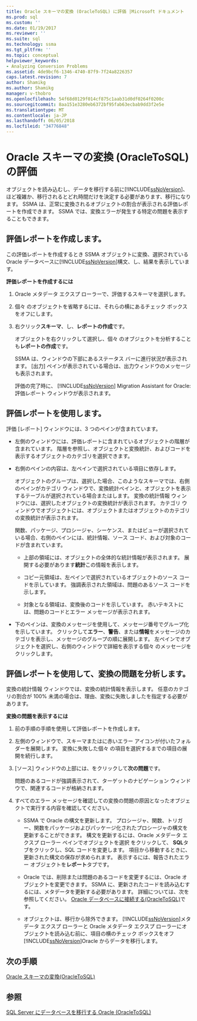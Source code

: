 ```yaml
---
title: Oracle スキーマの変換 (OracleToSQL) に評価 |Microsoft ドキュメント
ms.prod: sql
ms.custom: ''
ms.date: 01/19/2017
ms.reviewer: ''
ms.suite: sql
ms.technology: ssma
ms.tgt_pltfrm: ''
ms.topic: conceptual
helpviewer_keywords:
- Analyzing Conversion Problems
ms.assetid: 4de9bcf6-1346-4740-87f9-7f24a8226357
caps.latest.revision: 7
author: Shamikg
ms.author: Shamikg
manager: v-thobro
ms.openlocfilehash: 54f68d0129f014cf875c1aab31d0df0264f0200c
ms.sourcegitcommit: 8aa151e3280eb6372bf95fab63ecbab9dd3f2e5e
ms.translationtype: MT
ms.contentlocale: ja-JP
ms.lasthandoff: 06/05/2018
ms.locfileid: "34776848"
---
```

# <a name="assessing-oracle-schemas-for-conversion-oracletosql"></a>Oracle スキーマの変換 (OracleToSQL) の評価
オブジェクトを読み込むし、データを移行する前に[!INCLUDE[ssNoVersion](../../includes/ssnoversion_md.md)]、ほど複雑か、移行されるとどれ時間だけを決定する必要があります、移行になります。 SSMA は、正常に変換されるオブジェクトの割合が表示される評価レポートを作成できます。 SSMA では、変換エラーが発生する特定の問題を表示することもできます。  
  
## <a name="creating-assessment-reports"></a>評価レポートを作成します。  
この評価レポートを作成するとき SSMA オブジェクトに変換、選択されている Oracle データベースに[!INCLUDE[ssNoVersion](../../includes/ssnoversion_md.md)]構文、し、結果を表示しています。  
  
**評価レポートを作成するには**  
  
1.  Oracle メタデータ エクスプ ローラーで、評価するスキーマを選択します。  
  
2.  個々 のオブジェクトを省略するには、それらの横にあるチェック ボックスをオフにします。  
  
3.  右クリック**スキーマ**、し、**レポートの作成**です。  
  
    オブジェクトを右クリックして選択し、個々 のオブジェクトを分析することも**レポートの作成**です。  
  
    SSMA は、ウィンドウの下部にあるステータス バーに進行状況が表示されます。 [出力] ペインが表示されている場合は、出力ウィンドウのメッセージも表示されます。  
  
    評価の完了時に、 [!INCLUDE[ssNoVersion](../../includes/ssnoversion_md.md)] Migration Assistant for Oracle: 評価レポート ウィンドウが表示されます。  
  
## <a name="using-assessment-reports"></a>評価レポートを使用します。  
評価 [レポート] ウィンドウには、3 つのペインが含まれています。  
  
-   左側のウィンドウには、評価レポートに含まれているオブジェクトの階層が含まれています。 階層を参照し、オブジェクトと変換統計、およびコードを表示するオブジェクトのカテゴリを選択できます。  
  
-   右側のペインの内容は、左ペインで選択されている項目に依存します。  
  
    オブジェクトのグループは、選択した場合、このようなスキーマでは、右側のペインがカテゴリ ウィンドウで、変換統計ペインと、オブジェクトを表示するテーブルが選択されている場合またはします。 変換の統計情報 ウィンドウには、選択したオブジェクトの変換統計が表示されます。 カテゴリ ウィンドウでオブジェクトには、オブジェクトまたはオブジェクトのカテゴリの変換統計が表示されます。  
  
    関数、パッケージ、プロシージャ、シーケンス、またはビューが選択されている場合、右側のペインには、統計情報、ソース コード、および対象のコードが含まれています。  
  
    -   上部の領域には、オブジェクトの全体的な統計情報が表示されます。 展開する必要があります**統計**この情報を表示します。  
  
    -   コピー元領域は、左ペインで選択されているオブジェクトのソース コードを示しています。 強調表示された領域は、問題のあるソース コードを示します。  
  
    -   対象となる領域は、変換後のコードを示しています。 赤いテキストには、問題のコードとエラー メッセージが表示されます。  
  
-   下のペインは、変換のメッセージを使用して、メッセージ番号でグループ化を示しています。 クリックして**エラー**、**警告**、または**情報**をメッセージのカテゴリを表示し、メッセージのグループの順に展開します。 左ペインでオブジェクトを選択し、右側のウィンドウで詳細を表示する個々 のメッセージをクリックします。  
  
## <a name="analyzing-conversion-problems-by-using-the-assessment-report"></a>評価レポートを使用して、変換の問題を分析します。  
変換の統計情報 ウィンドウでは、変換の統計情報を表示します。 任意のカテゴリの割合が 100% 未満の場合は、理由、変換に失敗しましたを指定する必要があります。  
  
**変換の問題を表示するには**  
  
1.  前の手順の手順を使用して評価レポートを作成します。  
  
2.  左側のウィンドウで、スキーマまたはに赤いエラー アイコンが付いたフォルダーを展開します。 変換に失敗した個々 の項目を選択するまでの項目の展開を続行します。  
  
3.  [ソース] ウィンドウの上部には、をクリックして**次の問題**です。  
  
    問題のあるコードが強調表示されて、ターゲットのナビゲーション ウィンドウで、関連するコードが格納されます。  
  
4.  すべてのエラー メッセージを確認しての変換の問題の原因となったオブジェクトで実行する内容を確認してください。  
  
    -   SSMA で Oracle の構文を更新します。 プロシージャ、関数、トリガー、関数をパッケージおよびパッケージ化されたプロシージャの構文を更新することができます。 構文を更新するには、Oracle メタデータ エクスプ ローラー ペインでオブジェクトを選択 をクリックして、 **SQL**タブをクリックし、SQL コードを変更します。 項目から移動するときに、更新された構文の保存が求められます。 表示するには、報告されたエラー オブジェクトを**レポート**タブです。  
  
    -   Oracle では、削除または問題のあるコードを変更するには、Oracle オブジェクトを変更できます。 SSMA に、更新されたコードを読み込むするには、メタデータを更新する必要があります。 詳細については、次を参照してください。 [Oracle データベースに接続する&#40;OracleToSQL&#41;](../../ssma/oracle/connecting-to-oracle-database-oracletosql.md)です。  
  
    -   オブジェクトは、移行から除外できます。 [!INCLUDE[ssNoVersion](../../includes/ssnoversion_md.md)]メタデータ エクスプ ローラーと Oracle メタデータ エクスプ ローラーにオブジェクトを読み込む前に、項目の横のチェック ボックスをオフ[!INCLUDE[ssNoVersion](../../includes/ssnoversion_md.md)]Oracle からデータを移行します。  
  
## <a name="next-step"></a>次の手順  
[Oracle スキーマの変換&#40;OracleToSQL&#41;](../../ssma/oracle/converting-oracle-schemas-oracletosql.md)  
  
## <a name="see-also"></a>参照  
[SQL Server にデータベースを移行する Oracle &#40;OracleToSQL&#41;](../../ssma/oracle/migrating-oracle-databases-to-sql-server-oracletosql.md)  
  
